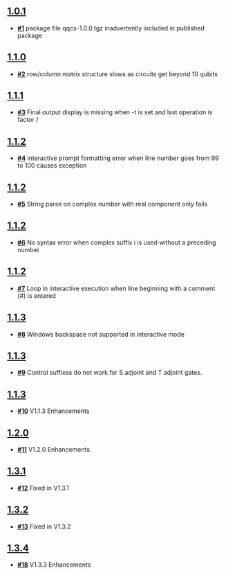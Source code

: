 ## [**1.0.1**](https://github.com/dde/qqcs/issues?milestone=1&state=closed)
- [**#1**](https://github.com/dde/qqcs/issues/1) package file qqcs-1.0.0.tgz inadvertently included in published package
## [**1.1.0**](https://github.com/dde/qqcs/issues?milestone=2&state=closed)
- [**#2**](https://github.com/dde/qqcs/issues/2) row/column matrix structure slows as circuits get beyond 10 qubits
## [**1.1.1**](https://github.com/dde/qqcs/issues?milestone=3&state=closed)
- [**#3**](https://github.com/dde/qqcs/issues/3) Final output display is missing when -t is set and last operation is factor /
## [**1.1.2**](https://github.com/dde/qqcs/issues?milestone=4&state=closed)
- [**#4**](https://github.com/dde/qqcs/issues/4) interactive prompt formatting error when line number goes from 99 to 100 causes exception
## [**1.1.2**](https://github.com/dde/qqcs/issues?milestone=5&state=closed)
- [**#5**](https://github.com/dde/qqcs/issues/5) String parse on complex number with real component only fails
## [**1.1.2**](https://github.com/dde/qqcs/issues?milestone=6&state=closed)
- [**#6**](https://github.com/dde/qqcs/issues/6) No syntax error when complex suffix i is used without a preceding number
## [**1.1.2**](https://github.com/dde/qqcs/issues?milestone=7&state=closed)
- [**#7**](https://github.com/dde/qqcs/issues/7) Loop in interactive execution when line beginning with a comment (#) is entered
## [**1.1.3**](https://github.com/dde/qqcs/issues?milestone=8&state=closed)
- [**#8**](https://github.com/dde/qqcs/issues/8) Windows backspace not supported in interactive mode
## [**1.1.3**](https://github.com/dde/qqcs/issues?milestone=9&state=closed)
- [**#9**](https://github.com/dde/qqcs/issues/9) Control suffixes do not work for S adjoint and T adjoint gates.
## [**1.1.3**](https://github.com/dde/qqcs/issues?milestone=10&state=closed)
- [**#10**](https://github.com/dde/qqcs/issues/10) V1.1.3 Enhancements
## [**1.2.0**](https://github.com/dde/qqcs/issues?milestone=11&state=closed)
- [**#11**](https://github.com/dde/qqcs/issues/11) V1.2.0 Enhancements
## [**1.3.1**](https://github.com/dde/qqcs/issues?milestone=12&state=closed)
- [**#12**](https://github.com/dde/qqcs/issues/12) Fixed in V1.3.1
## [**1.3.2**](https://github.com/dde/qqcs/issues?milestone=13&state=closed)
- [**#13**](https://github.com/dde/qqcs/issues/13) Fixed in V1.3.2
## [**1.3.4**](https://github.com/dde/qqcs/issues?milestone=18&state=closed)
- [**#18**](https://github.com/dde/qqcs/issues/18) V1.3.3 Enhancements
